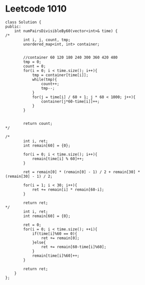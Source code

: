 # Leetcode 1010
    class Solution {
    public:
        int numPairsDivisibleBy60(vector<int>& time) {
    /*
            int i, j, count, tmp;
            unordered_map<int, int> container;


            //container 60 120 180 240 300 360 420 480
            tmp = 0;
            count = 0;
            for(i = 0; i < time.size(); i++){
                tmp = container[time[i]];
                while(tmp){
                    count++;
                    tmp--;
                }
                for(j = time[i] / 60 + 1; j * 60 < 1000; j++){
                    container[j*60-time[i]]++;
                }
            }


            return count;
    */

    /*
            int i, ret;
            int remain[60] = {0};

            for(i = 0; i < time.size(); i++){
                remain[time[i] % 60]++;    
            }

            ret = remain[0] * (remain[0] - 1) / 2 + remain[30] * (remain[30] - 1) / 2;

            for(i = 1; i < 30; i++){
                ret += remain[i] * remain[60-i];
            }

            return ret;
    */
            int i, ret;
            int remain[60] = {0};

            ret = 0;
            for(i = 0; i < time.size(); ++i){
                if(time[i]%60 == 0){
                    ret += remain[0];
                }else{
                    ret += remain[60-time[i]%60];
                }
                remain[time[i]%60]++;
            }

            return ret;
        }
    };
